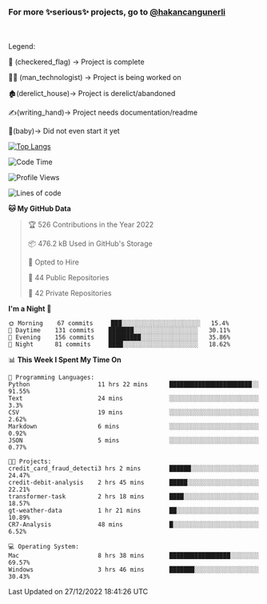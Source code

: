 ### For more ✨serious✨ projects, go to [@hakancangunerli](https://github.com/hakancangunerli)

<br>
<br>
Legend:

🏁 (checkered_flag) -> Project is complete

👨‍💻 (man_technologist)   -> Project is being worked on

🏚️(derelict_house)-> Project is derelict/abandoned

✍️(writing_hand)-> Project needs documentation/readme

👶(baby)-> Did not even start it yet

[![Top Langs](https://github-readme-stats.vercel.app/api/top-langs/?username=johngunerli&layout=compact&hide=tex,html,shell,assembly,C&langs_count=6&exclude_repo=2015-csharp)](https://github.com/anuraghazra/github-readme-stats)


<!--START_SECTION:waka-->
![Code Time](http://img.shields.io/badge/Code%20Time-374%20hrs%2032%20mins-blue)

![Profile Views](http://img.shields.io/badge/Profile%20Views-19-blue)

![Lines of code](https://img.shields.io/badge/From%20Hello%20World%20I%27ve%20Written-8%20Thousand%20lines%20of%20code-blue)

**🐱 My GitHub Data** 

> 🏆 526 Contributions in the Year 2022
 > 
> 📦 476.2 kB Used in GitHub's Storage 
 > 
> 💼 Opted to Hire
 > 
> 📜 44 Public Repositories 
 > 
> 🔑 42 Private Repositories  
 > 
**I'm a Night 🦉** 

```text
🌞 Morning    67 commits     ███░░░░░░░░░░░░░░░░░░░░░░   15.4% 
🌆 Daytime    131 commits    ███████░░░░░░░░░░░░░░░░░░   30.11% 
🌃 Evening    156 commits    █████████░░░░░░░░░░░░░░░░   35.86% 
🌙 Night      81 commits     ████░░░░░░░░░░░░░░░░░░░░░   18.62%

```


📊 **This Week I Spent My Time On** 

```text
💬 Programming Languages: 
Python                   11 hrs 22 mins      ███████████████████████░░   91.55% 
Text                     24 mins             ░░░░░░░░░░░░░░░░░░░░░░░░░   3.3% 
CSV                      19 mins             ░░░░░░░░░░░░░░░░░░░░░░░░░   2.62% 
Markdown                 6 mins              ░░░░░░░░░░░░░░░░░░░░░░░░░   0.92% 
JSON                     5 mins              ░░░░░░░░░░░░░░░░░░░░░░░░░   0.77%

🐱‍💻 Projects: 
credit_card_fraud_detecti3 hrs 2 mins        ██████░░░░░░░░░░░░░░░░░░░   24.47% 
credit-debit-analysis    2 hrs 45 mins       █████░░░░░░░░░░░░░░░░░░░░   22.21% 
transformer-task         2 hrs 18 mins       ████░░░░░░░░░░░░░░░░░░░░░   18.57% 
gt-weather-data          1 hr 21 mins        ██░░░░░░░░░░░░░░░░░░░░░░░   10.89% 
CR7-Analysis             48 mins             █░░░░░░░░░░░░░░░░░░░░░░░░   6.52%

💻 Operating System: 
Mac                      8 hrs 38 mins       █████████████████░░░░░░░░   69.57% 
Windows                  3 hrs 46 mins       ███████░░░░░░░░░░░░░░░░░░   30.43%

```


 Last Updated on 27/12/2022 18:41:26 UTC
<!--END_SECTION:waka-->


